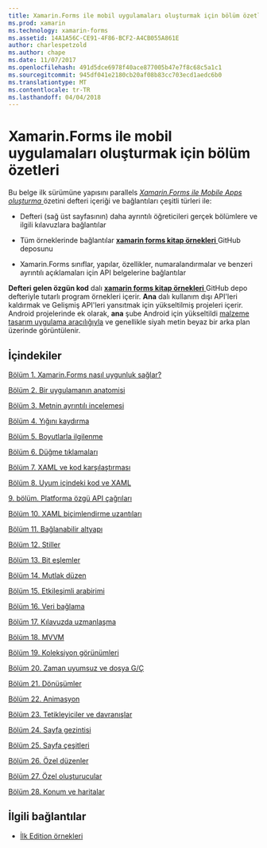 ```yaml
---
title: Xamarin.Forms ile mobil uygulamaları oluşturmak için bölüm özetleri
ms.prod: xamarin
ms.technology: xamarin-forms
ms.assetid: 14A1A56C-CE91-4F86-BCF2-A4CB055A861E
author: charlespetzold
ms.author: chape
ms.date: 11/07/2017
ms.openlocfilehash: 491d5dce6978f40ace877005b47e7f8c68c5a1c1
ms.sourcegitcommit: 945df041e2180cb20af08b83cc703ecd1aedc6b0
ms.translationtype: MT
ms.contentlocale: tr-TR
ms.lasthandoff: 04/04/2018
---
```

# <a name="chapter-summaries-for-creating-mobile-apps-with-xamarinforms"></a>Xamarin.Forms ile mobil uygulamaları oluşturmak için bölüm özetleri

Bu belge ilk sürümüne yapısını parallels [ *Xamarin.Forms ile Mobile Apps oluşturma* ](~/xamarin-forms/creating-mobile-apps-xamarin-forms/index.md) özetini defteri içeriği ve bağlantıları çeşitli türleri ile:

- Defteri (sağ üst sayfasının) daha ayrıntılı öğreticileri gerçek bölümlere ve ilgili kılavuzlara bağlantılar

- Tüm örneklerinde bağlantılar [ **xamarin forms kitap örnekleri** ](https://github.com/xamarin/xamarin-forms-book-samples) GitHub deposunu

- Xamarin.Forms sınıflar, yapılar, özellikler, numaralandırmalar ve benzeri ayrıntılı açıklamaları için API belgelerine bağlantılar

**Defteri gelen özgün kod** dalı [ **xamarin forms kitap örnekleri** ](https://github.com/xamarin/xamarin-forms-book-samples) GitHub depo defteriyle tutarlı program örnekleri içerir. **Ana** dalı kullanım dışı API'leri kaldırmak ve Gelişmiş API'leri yansıtmak için yükseltilmiş projeleri içerir. Android projelerinde ek olarak, **ana** şube Android için yükseltildi [malzeme tasarım uygulama aracılığıyla](~/xamarin-forms/platform/android/index.md) ve genellikle siyah metin beyaz bir arka plan üzerinde görüntülenir.

## <a name="contents"></a>İçindekiler

[Bölüm 1. Xamarin.Forms nasıl uygunluk sağlar?](chapter01.md)

[Bölüm 2. Bir uygulamanın anatomisi](chapter02.md)

[Bölüm 3. Metnin ayrıntılı incelemesi](chapter03.md)

[Bölüm 4. Yığını kaydırma](chapter04.md)

[Bölüm 5. Boyutlarla ilgilenme](chapter05.md)

[Bölüm 6. Düğme tıklamaları](chapter06.md)

[Bölüm 7. XAML ve kod karşılaştırması](chapter07.md)

[Bölüm 8. Uyum içindeki kod ve XAML](chapter08.md)

[9. bölüm. Platforma özgü API çağrıları](chapter09.md)

[Bölüm 10. XAML biçimlendirme uzantıları](chapter10.md)

[Bölüm 11. Bağlanabilir altyapı](chapter11.md)

[Bölüm 12. Stiller](chapter12.md)

[Bölüm 13. Bit eşlemler](chapter13.md)

[Bölüm 14. Mutlak düzen](chapter14.md)

[Bölüm 15. Etkileşimli arabirimi](chapter15.md)

[Bölüm 16. Veri bağlama](chapter16.md)

[Bölüm 17. Kılavuzda uzmanlaşma](chapter17.md)

[Bölüm 18. MVVM](chapter18.md)

[Bölüm 19. Koleksiyon görünümleri](chapter19.md)

[Bölüm 20. Zaman uyumsuz ve dosya G/Ç](chapter20.md)

[Bölüm 21. Dönüşümler](chapter21.md)

[Bölüm 22. Animasyon](chapter22.md)

[Bölüm 23. Tetikleyiciler ve davranışlar](chapter23.md)

[Bölüm 24. Sayfa gezintisi](chapter24.md)

[Bölüm 25. Sayfa çeşitleri](chapter25.md)

[Bölüm 26. Özel düzenler](chapter26.md)

[Bölüm 27. Özel oluşturucular](chapter27.md)

[Bölüm 28. Konum ve haritalar](chapter28.md)



## <a name="related-links"></a>İlgili bağlantılar

- [İlk Edition örnekleri](https://github.com/xamarin/xamarin-forms-book-samples)
